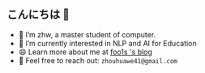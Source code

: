 ## こんにちは 👋
- :moyai: I’m zhw, a master student of computer.
- 🌱 I’m currently interested in NLP and AI for Education
- 😄 Learn more about me at [foo1s 's blog](foo1s.site)
- :email: Feel free to reach out: `zhouhuawe41@gmail.com`

